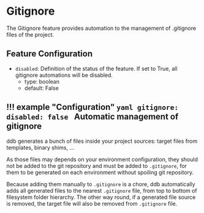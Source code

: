 Gitignore
===

The Gitignore feature provides automation to the management of .gitignore files of the project.

Feature Configuration
---

- `disabled`: Definition of the status of the feature. If set to True, all gitignore automations will be disabled.
    - type: boolean
    - default: False
 
!!! example "Configuration"
    ```yaml
    gitignore:
      disabled: false
    ```
Automatic management of gitignore
---

ddb generates a bunch of files inside your project sources: target files from templates, binary shims, ...

As those files may depends on your environment configuration, they should not be added to the git repository and must 
be added to `.gitignore`, for them to be generated on each environment without spoiling git repository.

Because adding them manually to `.gitignore` is a chore, ddb automatically adds all generated files to the nearest 
`.gitignore` file, from top to bottom of filesystem folder hierarchy. The other way round, if a generated file source 
is removed, the target file will also be removed from `.gitignore` file.

